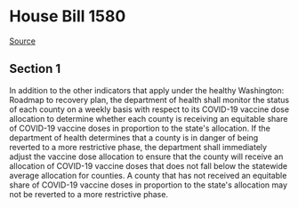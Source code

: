 # House Bill 1580

[Source](http://lawfilesext.leg.wa.gov/biennium/2021-22/Pdf/Bills/House%20Bills/1580.pdf)
## Section 1
In addition to the other indicators that apply under the healthy Washington: Roadmap to recovery plan, the department of health shall monitor the status of each county on a weekly basis with respect to its COVID-19 vaccine dose allocation to determine whether each county is receiving an equitable share of COVID-19 vaccine doses in proportion to the state's allocation. If the department of health determines that a county is in danger of being reverted to a more restrictive phase, the department shall immediately adjust the vaccine dose allocation to ensure that the county will receive an allocation of COVID-19 vaccine doses that does not fall below the statewide average allocation for counties. A county that has not received an equitable share of COVID-19 vaccine doses in proportion to the state's allocation may not be reverted to a more restrictive phase.

